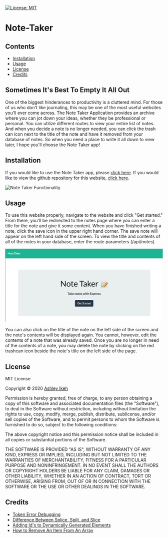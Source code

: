 [![License: MIT](https://img.shields.io/badge/License-MIT-yellow.svg)](https://opensource.org/licenses/MIT) 
# Note-Taker

## Contents
* [Installation](installation)
* [Usage](usage)
* [License](license)
* [Credits](credits)

## Sometimes It's Best To Empty It All Out

One of the biggest hinderances to productivity is a cluttered mind. For those of us who don't like journaling, this may be one of the most useful websites you'll ever come across.
The Note Taker Application provides an archive where you can jot down your ideas, whether they be professional or personal. You can utilize different routes to view your entire list of notes. And when you decide a note is no longer needed, you can click the trash can icon next to the title of the note and have it removed from your database of notes. So when you need a place to write it all down to view later, I hope you'll choose the Note Taker app!

## Installation

If you would like to use the Note Taker app, please [click here](https://mysterious-headland-69094.herokuapp.com/).
If you would like to view the github repository for this website, [click here](https://github.com/Aikeh2021/Note-Taker).

![Note Taker Functionality](public/assets/images/Note-Taker.gif)

## Usage

To use this website properly, navigate to the website and click "Get started." From there, you'll be redirected to the notes page where you can enter a title for the note and give it some content. When you have finished writing a note, click the save icon in the upper right hand corner. The save note will appear on the left hand side of the screen. To view the title and contents of all of the notes in your database, enter the route parameters (/api/notes).

![Note Taker Homepage](public/assets/images/Note-taker-screenshot.png)

You can also click on the title of the note on the left side of the screen and the note's contents will be displayed again. You cannot, however, edit the contents of a note that was already saved.
Once you are no longer in need of the contents of a note, you may delete the note by clicking on the red trashcan icon beside the note's title on the left side of the page.

## License

MIT License

Copyright © 2020 [Ashley Ikeh](https://github.com/Aikeh2021)

Permission is hereby granted, free of charge, to any person obtaining a copy
of this software and associated documentation files (the "Software"), to deal
in the Software without restriction, including without limitation the rights
to use, copy, modify, merge, publish, distribute, sublicense, and/or sell
copies of the Software, and to permit persons to whom the Software is
furnished to do so, subject to the following conditions:

The above copyright notice and this permission notice shall be included in all
copies or substantial portions of the Software.

THE SOFTWARE IS PROVIDED "AS IS", WITHOUT WARRANTY OF ANY KIND, EXPRESS OR
IMPLIED, INCLUDING BUT NOT LIMITED TO THE WARRANTIES OF MERCHANTABILITY,
FITNESS FOR A PARTICULAR PURPOSE AND NONINFRINGEMENT. IN NO EVENT SHALL THE
AUTHORS OR COPYRIGHT HOLDERS BE LIABLE FOR ANY CLAIM, DAMAGES OR OTHER
LIABILITY, WHETHER IN AN ACTION OF CONTRACT, TORT OR OTHERWISE, ARISING FROM,
OUT OF OR IN CONNECTION WITH THE SOFTWARE OR THE USE OR OTHER DEALINGS IN THE
SOFTWARE.

## Credits

* [Token Error Debugging](https://stackoverflow.com/questions/47004295/syntaxerror-unexpected-token-o-in-json-at-position-1-express)
* [Difference Between Splice, Split, and Slice](https://medium.com/@jeanpan/javascript-splice-slice-split-745b1c1c05d2)
* [Adding Id's to Dynamically Generated Elements](https://stackoverflow.com/questions/10632394/add-id-dynamically-to-jquery-tabs)
* [How to Remove An Item From An Array](https://flaviocopes.com/how-to-remove-item-from-array/)